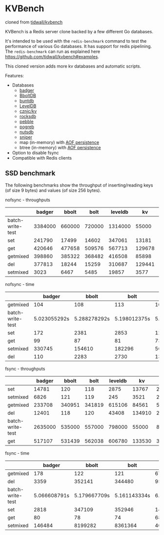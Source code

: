 # KVBench

cloned from [tidwall/kvbench](https://github.com/tidwall/kvbench)

KVBench is a Redis server clone backed by a few different Go databases. 

It's intended to be used with the `redis-benchmark` command to test the
performance of various Go databases.  It has support for redis pipelining. The
`redis-benchmark` can run as explained here https://github.com/tidwall/kvbench#examples.

This cloned version adds more kv databases and automatic scripts.

Features:

- Databases
  - [badger](https://github.com/dgraph-io/badger)
  - [BboltDB](https://go.etcd.io/bbolt)
  - [buntdb](https://github.com/tidwall/buntdb)
  - [LevelDB](https://github.com/syndtr/goleveldb)
  - [cznic/kv](https://github.com/cznic/kv)
  - [rocksdb](https://github.com/tecbot/gorocksdb)
  - [pebble](https://github.com/petermattis/pebble)
  - [pogreb](https://github.com/akrylysov/pogreb)
  - [nutsdb](https://github.com/nutsdb/nutsdb)
  - [sniper](https://github.com/recoilme/sniper)
  - map (in-memory) with [AOF persistence](https://redis.io/topics/persistence)
  - btree (in-memory) with [AOF persistence](https://redis.io/topics/persistence)
- Option to disable fsync
- Compatible with Redis clients


## SSD benchmark
The following benchmarks show the throughput of inserting/reading keys (of size
9 bytes) and values (of size 256 bytes).

nofsync - throughputs

| |badger|bbolt|bolt|leveldb|kv|buntdb|pebble|pogreb|nutsdb|sniper|btree|btree/memory|map|map/memory|
|--|--|--|--|--|--|--|--|--|--|--|--|--|--|--|
|batch-write-test|3384000|660000|720000|1314000|55000|2645000|762000|685000|12214000|1874000|3244000|3453000|11071000|7102000|
|set|241790|17499|14602|347061|13181|118990|547942|126504|1391978|424581|254951|1967990|293287|1671227|
|get|420646|477658|509576|567713|129678|2964136|44271|3431627|1834835|893392|3476483|3778381|4389113|3368191|
|getmixed|398860|385322|368482|416508|85898|589247|584372|1349474|1355336|840717|1326735|1774149|2062676|2634345|
|del|377813|18244|15259|310687|129441|319978|579919|391222|1587662|358787|806879|2476898|290704|2834749|
|setmixed|3023|6467|5485|19857|3577|18031|813147|45260|23670|19802|36790|38833|43765|42800|


nofsync - time

| |badger|bbolt|bolt|leveldb|kv|buntdb|pebble|pogreb|nutsdb|sniper|btree|btree/memory|map|map/memory|
|--|--|--|--|--|--|--|--|--|--|--|--|--|--|--|
|getmixed|104|108|113|100|485|70|71|30|30|49|31|23|20|15|
|batch-write-test|5.023055292s|5.288278292s|5.198012375s|5.016727375s|9.167386s|5.092892375s|5.3318445s|5.101601292s|5.004326459s|5.026614625s|5.042461625s|5.041533083s|5.008375666s|5.022207s|
|set|172|2381|2853|120|3161|350|76|329|29|98|163|21|142|24|
|get|99|87|81|73|321|14|941|12|22|46|11|11|9|12|
|setmixed|330745|154610|182296|50358|279532|55458|1229|22094|42246|50498|27180|25750|22849|23363|
|del|110|2283|2730|134|321|130|71|106|26|116|51|16|143|14|


fsync - throughputs

| |badger|bbolt|bolt|leveldb|kv|buntdb|pebble|pogreb|nutsdb|sniper|btree|btree/memory|map|map/memory|
|--|--|--|--|--|--|--|--|--|--|--|--|--|--|--|
|set|14781|120|118|2875|13767|226|2745|235|1393568|429444|235|2005780|244|1662746|
|setmixed|6826|121|119|245|3521|222|247|232|23810|19142|244|38023|242|44382|
|getmixed|233708|340951|341819|615106|84561|5389|1176337|5632|1353489|835564|6175|1714657|6337|2518278|
|del|12401|118|120|43408|134910|239|2929|234|1571754|178756|243|2513004|246|2761175|
|batch-write-test|2635000|535000|557000|798000|55000|803000|651000|24000|12352000|2007000|749000|3371000|1098000|7048000|
|get|517107|531439|562038|606780|133530|3526076|1117863|3506479|1837513|886139|3443823|3784528|4421023|3421921|


fsync - time

| |badger|bbolt|bolt|leveldb|kv|buntdb|pebble|pogreb|nutsdb|sniper|btree|btree/memory|map|map/memory|
|--|--|--|--|--|--|--|--|--|--|--|--|--|--|--|
|getmixed|178|122|121|67|492|7731|35|7397|30|49|6746|24|6574|16|
|del|3359|352141|344480|959|308|173866|14221|177974|26|233|171371|16|169202|15|
|batch-write-test|5.066608791s|5.179667709s|5.161143334s|6.069936083s|9.243754291s|5.167015666s|5.764243667s|1m39.120360083s|5.004542667s|5.035737041s|5.179057333s|5.046837417s|5.101120875s|5.023446625s|
|set|2818|347109|352946|14487|3026|183638|15174|176701|29|97|176974|20|170134|25|
|get|80|78|74|68|312|11|37|11|22|47|12|11|9|12|
|setmixed|146484|8199282|8361364|4075094|283975|4494632|4032421|4302106|41999|52240|4095404|26299|4116504|22531|



